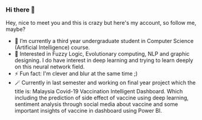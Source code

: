 ### Hi there 👋
Hey, nice to meet you and this is crazy
but here's my account, so follow me, maybe?

- 🔭 I’m currently a third year undergraduate student in Computer Science (Artificial Intelligence) course. 
- 🌱 Interested in Fuzzy Logic, Evolutionary computing, NLP and graphic designing.
      I do have interest in deep learning and trying to learn deeply on this neural network field. 
- ⚡ Fun fact: I'm clever and blur at the same time ;)
- 🪄 Currently in last semester and working on final year project which the title is: Malaysia Covid-19 Vaccination Intelligent Dashboard. Which including the prediction of side effect of vaccine using deep learning, sentiment analysis through social media about vaccine and some important insights of vaccine in dashboard using Power BI.
<!--
**nimz129/nimz129** is a ✨ _special_ ✨ repository because its `README.md` (this file) appears on your GitHub profile.

Here are some ideas to get you started:

- 🔭 I’m currently a third year undergraduate student in Computer Science (Artificial Intelligence) course. 
- 🌱 Interested in Fuzzy Logic, Evolutionary computing, NLP and graphic designing.
      I do have interest in deep learning and trying to learn deeply on this neural network field. 
- ⚡ Fun fact: I'm cute
-->
